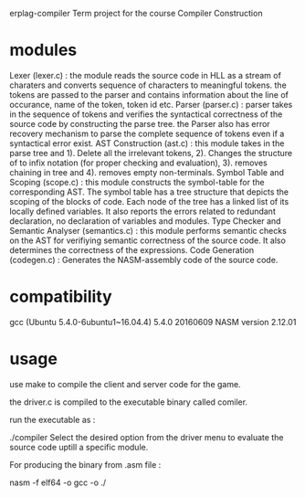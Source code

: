 erplag-compiler
Term project for the course Compiler Construction
# modules
Lexer (lexer.c) : the module reads the source code in HLL as a stream of charaters and converts sequence of characters to meaningful tokens. the tokens are passed to the parser and contains information about the line of occurance, name of the token, token id etc.
Parser (parser.c) : parser takes in the sequence of tokens and verifies the syntactical correctness of the source code by constructing the parse tree. the Parser also has error recovery mechanism to parse the complete sequence of tokens even if a syntactical error exist.
AST Construction (ast.c) : this module takes in the parse tree and 1). Delete all the irrelevant tokens, 2). Changes the structure of to infix notation (for proper checking and evaluation), 3). removes chaining in tree and 4). removes empty non-terminals.
Symbol Table and Scoping (scope.c) : this module constructs the symbol-table for the corresponding AST. The symbol table has a tree structure that depicts the scoping of the blocks of code. Each node of the tree has a linked list of its locally defined variables. It also reports the errors related to redundant declaration, no declaration of variables and modules.
Type Checker and Semantic Analyser (semantics.c) : this module performs semantic checks on the AST for verifiying semantic correctness of the source code. It also determines the correctness of the expressions.
Code Generation (codegen.c) : Generates the NASM-assembly code of the source code.
# compatibility
gcc (Ubuntu 5.4.0-6ubuntu1~16.04.4) 5.4.0 20160609
NASM version 2.12.01
# usage
use make to compile the client and server code for the game.

the driver.c is compiled to the executable binary called comiler.

run the executable as :

./compiler <path-to-source> <asm-file>
Select the desired option from the driver menu to evaluate the source code uptill a specific module.

For producing the binary from .asm file :

nasm <asm-file> -f elf64 -o <o-file>
gcc <o-file> -o <executable>
./<executable>

